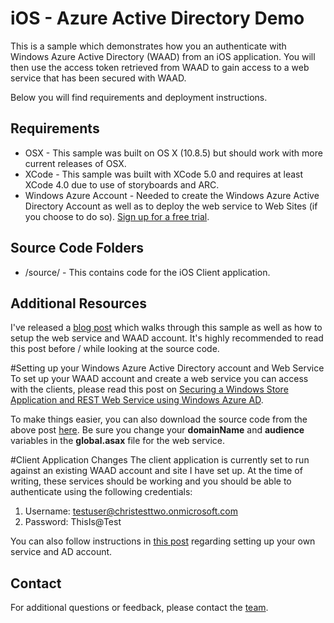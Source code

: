 # iOS - Azure Active Directory Demo
This is a sample which demonstrates how you an authenticate with Windows Azure Active Directory (WAAD) from an iOS application.  You will then use the access token retrieved from WAAD to gain access to a web service that has been secured with WAAD.

Below you will find requirements and deployment instructions.

## Requirements
* OSX - This sample was built on OS X (10.8.5) but should work with more current releases of OSX.
* XCode - This sample was built with XCode 5.0 and requires at least XCode 4.0 due to use of storyboards and ARC.
* Windows Azure Account - Needed to create the Windows Azure Active Directory Account as well as to deploy the web service to Web Sites (if you choose to do so).  [Sign up for a free trial](https://www.windowsazure.com/en-us/pricing/free-trial/).

## Source Code Folders
* /source/ - This contains code for the iOS Client application.

## Additional Resources
I've released a [blog post](http://chrisrisner.com/Accessing-Resources-Secured-By-Azure-Active-Directory-with-iOS-and-Android) which walks through this sample as well as how to setup the web service and WAAD account.  It's highly recommended to read this post before / while looking at the source code.

#Setting up your Windows Azure Active Directory account and Web Service
To set up your WAAD account and create a web service you can access with the clients, please read this post on [Securing a Windows Store Application and REST Web Service using Windows Azure AD](http://msdn.microsoft.com/en-us/library/windowsazure/dn169448.aspx).  

To make things easier, you can also download the source code from the above post [here](http://code.msdn.microsoft.com/AAL-Windows-Store-app-to-2430e331).  Be sure you change your **domainName** and **audience** variables in the **global.asax** file for the web service.

#Client Application Changes
The client application is currently set to run against an existing WAAD account and site I have set up.  At the time of writing, these services should be working and you should be able to authenticate using the following credentials:

1.  Username: testuser@christesttwo.onmicrosoft.com
1.  Password: ThisIs@Test

You can also follow instructions in [this post](http://chrisrisner.com/Accessing-Resources-Secured-By-Azure-Active-Directory-with-iOS-and-Android) regarding setting up your own service and AD account.

## Contact

For additional questions or feedback, please contact the [team](mailto:chrisner@microsoft.com).
